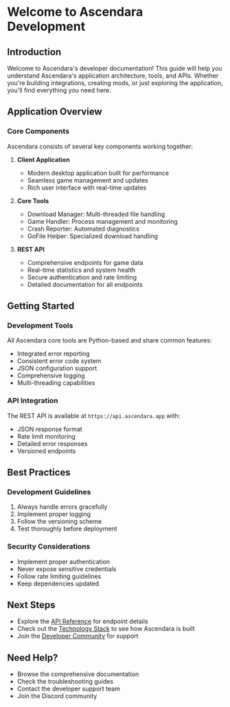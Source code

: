 # Welcome to Ascendara Development

## Introduction
Welcome to Ascendara's developer documentation! This guide will help you understand Ascendara's application architecture, tools, and APIs. Whether you're building integrations, creating mods, or just exploring the application, you'll find everything you need here.

## Application Overview

### Core Components
Ascendara consists of several key components working together:

1. **Client Application**
   - Modern desktop application built for performance
   - Seamless game management and updates
   - Rich user interface with real-time updates

2. **Core Tools**
   - Download Manager: Multi-threaded file handling
   - Game Handler: Process management and monitoring
   - Crash Reporter: Automated diagnostics
   - GoFile Helper: Specialized download handling

3. **REST API**
   - Comprehensive endpoints for game data
   - Real-time statistics and system health
   - Secure authentication and rate limiting
   - Detailed documentation for all endpoints

## Getting Started

### Development Tools
All Ascendara core tools are Python-based and share common features:
- Integrated error reporting
- Consistent error code system
- JSON configuration support
- Comprehensive logging
- Multi-threading capabilities

### API Integration
The REST API is available at `https://api.ascendara.app` with:
- JSON response format
- Rate limit monitoring
- Detailed error responses
- Versioned endpoints

## Best Practices

### Development Guidelines
1. Always handle errors gracefully
2. Implement proper logging
3. Follow the versioning scheme
4. Test thoroughly before deployment

### Security Considerations
- Implement proper authentication
- Never expose sensitive credentials
- Follow rate limiting guidelines
- Keep dependencies updated

## Next Steps
- Explore the [API Reference](/docs/api-reference/overview) for endpoint details
- Check out the [Technology Stack](/docs/developer/tech-stack) to see how Ascendara is built
- Join the [Developer Community](https://ascendara.app/discord) for support

## Need Help?
- Browse the comprehensive documentation
- Check the troubleshooting guides
- Contact the developer support team
- Join the Discord community